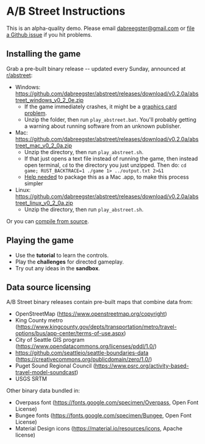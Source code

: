 # A/B Street Instructions

This is an alpha-quality demo. Please email <dabreegster@gmail.com> or
[file a Github issue](https://github.com/dabreegster/abstreet/issues/) if you
hit problems.

## Installing the game

Grab a pre-built binary release -- updated every Sunday, announced at
[r/abstreet](http://old.reddit.com/r/abstreet):

- Windows:
  https://github.com/dabreegster/abstreet/releases/download/v0.2.0a/abstreet_windows_v0_2_0e.zip
  - If the game immediately crashes, it might be a
    [graphics card problem](https://github.com/dabreegster/abstreet/issues/79).
  - Unzip the folder, then run `play_abstreet.bat`. You'll probably getting a
    warning about running software from an unknown publisher.
- Mac:
  https://github.com/dabreegster/abstreet/releases/download/v0.2.0a/abstreet_mac_v0_2_0a.zip
  - Unzip the directory, then run `play_abstreet.sh`.
  - If that just opens a text file instead of running the game, then instead
    open terminal, `cd` to the directory you just unzipped. Then do:
    `cd game; RUST_BACKTRACE=1 ./game 1> ../output.txt 2>&1`
  - [Help needed](https://github.com/dabreegster/abstreet/issues/66) to package
    this as a Mac .app, to make this process simpler
- Linux:
  https://github.com/dabreegster/abstreet/releases/download/v0.2.0a/abstreet_linux_v0_2_0a.zip
  - Unzip the directory, then run `play_abstreet.sh`.

Or you can [compile from source](/docs/dev.md).

## Playing the game

- Use the **tutorial** to learn the controls.
- Play the **challenges** for directed gameplay.
- Try out any ideas in the **sandbox**.

## Data source licensing

A/B Street binary releases contain pre-built maps that combine data from:

- OpenStreetMap (https://www.openstreetmap.org/copyright)
- King County metro
  (https://www.kingcounty.gov/depts/transportation/metro/travel-options/bus/app-center/terms-of-use.aspx)
- City of Seattle GIS program
  (https://www.opendatacommons.org/licenses/pddl/1.0/)
- https://github.com/seattleio/seattle-boundaries-data
  (https://creativecommons.org/publicdomain/zero/1.0/)
- Puget Sound Regional Council
  (https://www.psrc.org/activity-based-travel-model-soundcast)
- USGS SRTM

Other binary data bundled in:

- Overpass font (https://fonts.google.com/specimen/Overpass, Open Font License)
- Bungee fonts (https://fonts.google.com/specimen/Bungee, Open Font License)
- Material Design icons (https://material.io/resources/icons, Apache license)

